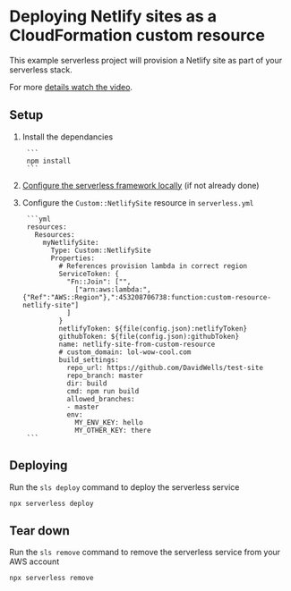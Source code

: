 # Deploying Netlify sites as a CloudFormation custom resource

This example serverless project will provision a Netlify site as part of your serverless stack.

For more [details watch the video](https://youtu.be/AQ-f-U8Pncc).

## Setup

1. Install the dependancies

		```
		npm install
		```

2. [Configure the serverless framework locally](https://serverless.com/framework/docs/providers/aws/guide/credentials/) (if not already done)


3. Configure the `Custom::NetlifySite` resource in `serverless.yml`

		```yml
		resources:
		  Resources:
		    myNetlifySite:
		      Type: Custom::NetlifySite
		      Properties:
		        # References provision lambda in correct region
		        ServiceToken: {
		          "Fn::Join": ["",
		            ["arn:aws:lambda:",{"Ref":"AWS::Region"},":453208706738:function:custom-resource-netlify-site"]
		          ]
		        }
		        netlifyToken: ${file(config.json):netlifyToken}
		        githubToken: ${file(config.json):githubToken}
		        name: netlify-site-from-custom-resource
		        # custom_domain: lol-wow-cool.com
		        build_settings:
		          repo_url: https://github.com/DavidWells/test-site
		          repo_branch: master
		          dir: build
		          cmd: npm run build
		          allowed_branches:
		          - master
		          env:
		            MY_ENV_KEY: hello
		            MY_OTHER_KEY: there
		```



## Deploying

Run the `sls deploy` command to deploy the serverless service

```
npx serverless deploy
```

## Tear down

Run the `sls remove` command to remove the serverless service from your AWS account

```
npx serverless remove
```